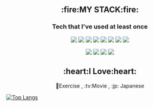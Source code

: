 <!--
**DevSua/Devsua** is a ✨ _special_ ✨ repository because its `README.md` (this file) appears on your GitHub profile.

Here are some ideas to get you started:

- 🌱 I’m currently learning ...
- 🤔 I’m looking for help with ...
- 💬 Ask me about ...
- 📫 How to reach me: ...
- 😄 Pronouns: ...
- ⚡ Fun fact: ...
👋
-->
<div align="center">
  <h2>:fire:MY STACK:fire:</h2>
  
### Tech that I've used at least once

<img src="https://img.shields.io/badge/HTML5-E34F26?style=flat&logo=html5&logoColor=white"/> <img src="https://img.shields.io/badge/CSS-1572B6?style=flat&logo=CSS&logoColor=white"/> <img src="https://img.shields.io/badge/JavaScript-F7DF1E?style=flat&logo=javascript&logoColor=white"/> <img src="https://img.shields.io/badge/MySQL-4479A1?style=flat&logo=MySQL&logoColor=white"/> <img src="https://img.shields.io/badge/PHP-777BB4?style=flat&logo=PHP&logoColor=white"/>
  <img src="https://img.shields.io/badge/C-A8B9CC?style=flat&logo=C&logoColor=white"/>  <img src="https://img.shields.io/badge/Linux-FCC624?style=flat&logo=Linux&logoColor=white"/>   <img src="https://img.shields.io/badge/Java-E34F26?style=flat&logo=Java&logoColor=white"/>

  
 <img src="https://img.shields.io/badge/GitHub-181717?style=flat&logo=GitHub&logoColor=white"/>  <img src="https://img.shields.io/badge/Figma-F24E1E?style=flat&logo=Figma&logoColor=white"/> <img src="https://img.shields.io/badge/Notion-000000?style=flat&logo=Notion&logoColor=white"/>  <img src="https://img.shields.io/badge/Amazon AWS-663399?style=flat&logo=Amazon AWS&logoColor=white"/>

  
  <h2>:heart:I Love:heart:</h2>
  💪Exercise , :tv:Movie , :jp: Japanese
    
  </div>

 
  [![Top Langs](https://github-readme-stats.vercel.app/api/top-langs/?username=DevSua)](https://github.com/DevSua/github-readme-stats)
